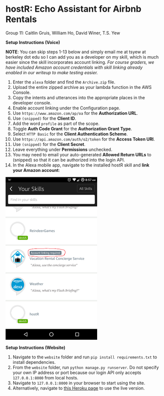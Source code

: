 # hostR: Echo Assistant for Airbnb Rentals

Group 11: Caitlin Gruis, William Ho, David Winer, T.S. Yew

**Setup Instructions (Voice)**

**NOTE**: You can skip steps 1-13 below and simply email me at tsyew at berkeley dot edu so I can add you as a developer on my skill, which is much easier since the skill incorporates account linking. _For course graders, we have included Amazon account credentials with skill linking already enabled in our writeup to make testing easier._

1. Enter the `alexa` folder and find the `Archive.zip` file.
2. Upload the entire zipped archive as your lambda function in the AWS Console.
3. Copy the intents and utterances into the appropriate places in the developer console.
4. Enable account linking under the Configuration page.
5. Use `https://www.amazon.com/ap/oa` for the **Authorization URL**.
6. Use `(snipped)` for the **Client ID**.
7. Add the word `profile` as part of the scope.
8. Toggle **Auth Code Grant** for the **Authorization Grant Type**.
9. Select `HTTP Basic` for the **Client Authentication Scheme**.
10. Use `https://api.amazon.com/auth/o2/token` for the **Access Token URI**.
11. Use `(snipped)` for the **Client Secret**.
12. Leave everything under **Permissions** unchecked.
13. You may need to email your auto-generated **Allowed Return URLs** to (snipped) so that it can be authorized into the login API.
14. In the Alexa mobile app, navigate to the installed hostR skill and **link your Amazon account**:

<img src="./alexa/mobile_app_linking.png" width="300px">

**Setup Instructions (Website)**
1. Navigate to the `website` folder and run `pip install requirements.txt` to install dependencies.
2. From the `website` folder, run `python manage.py runserver`. Do not specify your own IP address or port because our login API only accepts `127.0.0.1:8000` from local hosts. 
3. Navigate to `127.0.0.1:8000` in your browser to start using the site.
4. Alternatively, navigate to [this Heroku page](https://pure-castle-17666.herokuapp.com) to use the live version.
